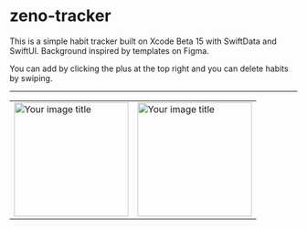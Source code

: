 # zeno-tracker

This is a simple habit tracker built on Xcode Beta 15 with SwiftData and SwiftUI. Background inspired by templates on Figma.

You can add by clicking the plus at the top right and you can delete habits by swiping.
***

<table>
  <tr>
<td><img src="https://github.com/AlanL318/zeno-tracker/assets/65645504/f66ea3d9-9ebd-4923-b463-6b4c4404d60d" alt="Your image title" width="200"/> </td>
<td><img src="https://github.com/AlanL318/zeno-tracker/assets/65645504/8dd9906a-98f7-4f73-bc67-e53859479a5b" alt="Your image title" width="200"/>
</td>
  </tr>
</table>
